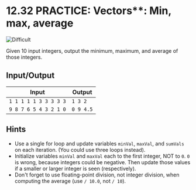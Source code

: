 # 12.32 PRACTICE: Vectors**: Min, max, average
![Difficult]

Given 10 input integers, output the minimum, maximum,
and average of those integers.

## Input/Output
Input | Output
--- | ---
`1 1 1 1 1 3 3 3 3 3` | `1 3 2`
`9 8 7 6 5 4 3 2 1 0` | `0 9 4.5`

## Hints
* Use a single for loop and update variables `minVal`, `maxVal`, and `sumVals` on each iteration. (You could use three loops instead).
* Initialize variables `minVal` and `maxVal` each to the first integer, NOT to `0`.
`0` is wrong, because integers could be negative.
Then update those values if a smaller or larger integer is seen (respectively).
* Don't forget to use floating-point division, not integer division, when computing the average (use `/ 10.0`, not `/ 10`).

[Difficult]: https://flat.badgen.net/badge/Difficult/★★☆☆/yellow